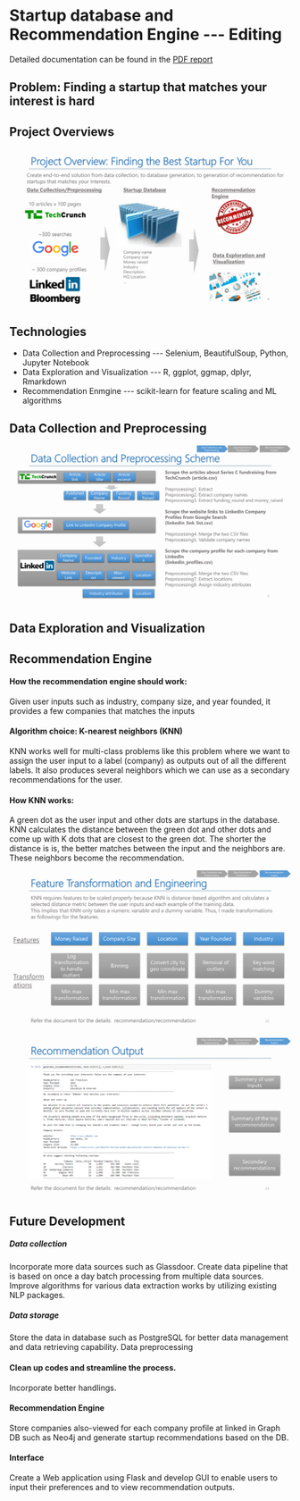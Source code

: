 # Startup database and Recommendation Engine --- Editing

Detailed documentation can be found in the [PDF report](https://github.com/K-AlfredIwasaki/job_hunting_made_easy/blob/master/startup_db_recommendation.pdf)

## Problem: Finding a startup that matches your interest is hard

## Project Overviews
![Alt text](https://github.com/K-AlfredIwasaki/job_hunting_made_easy/blob/master/images/04%20-%20Project%20Overview-1.png?raw=true "Title")


## Technologies
- Data Collection and Preprocessing  --- Selenium, BeautifulSoup, Python, Jupyter Notebook
- Data Exploration and Visualization --- R, ggplot, ggmap, dplyr, Rmarkdown
- Recommendation Enmgine             --- scikit-learn for feature scaling and ML algorithms

## Data Collection and Preprocessing

![Alt text](https://github.com/K-AlfredIwasaki/job_hunting_made_easy/blob/master/images/05%20-%20Data%20Collection%20and%20Preprocessing%20Scheme-1.png?raw=true "Title")

## Data Exploration and Visualization


## Recommendation Engine

#### How the recommendation engine should work:
Given user inputs such as industry, company size, and year founded, it provides a few companies that matches the inputs

#### Algorithm choice: K-nearest neighbors (KNN)
KNN works well for multi-class problems like this problem where we want to assign the user input to a label (company) as outputs out of all the different labels.  It also produces several neighbors which we can use as a secondary recommendations for the user.

#### How KNN works: 
A green dot as the user input and other dots are startups in the database. KNN calculates the distance between the green dot and other dots and come up with K dots that are closest to the green dot. The shorter the distance is is, the better matches between the input and the neighbors are. These neighbors become the recommendation.

![Alt text](https://github.com/K-AlfredIwasaki/job_hunting_made_easy/blob/master/images/22%20-%20Feature%20Transformation%20and%20Engineering-1.png?raw=true "Title")

![Alt text](https://github.com/K-AlfredIwasaki/job_hunting_made_easy/blob/master/images/23%20-%20Recommendation%20Output-1.png?raw=true "Title")

## Future Development 

##### Data collection
Incorporate more data sources such as Glassdoor. 
Create data pipeline that is based on once a day batch processing from multiple data sources.
Improve algorithms for various data extraction works by utilizing existing NLP packages.

##### Data storage
Store the data in database such as PostgreSQL for better data management and data retrieving capability.
Data preprocessing

#### Clean up codes and streamline the process.
Incorporate better handlings.

#### Recommendation Engine
Store companies also-viewed for each company profile at linked in Graph DB such as Neo4j and generate startup recommendations based on the DB.

#### Interface
Create a Web application using Flask and develop GUI to enable users to input their preferences and to view recommendation outputs.

